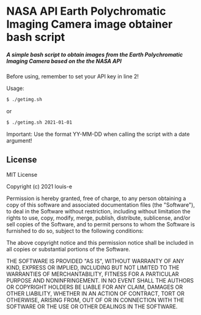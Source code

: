 # NASA API Earth Polychromatic Imaging Camera image obtainer bash script
##### A simple bash script to obtain images from the Earth Polychromatic Imaging Camera based on the the NASA API
Before using, remember to set your API key in line 2!

Usage:
```sh
$ ./getimg.sh
```
or
```sh
$ ./getimg.sh 2021-01-01
```
Important: Use the format YY-MM-DD when calling the script with a date argument!


License
----

MIT License

Copyright (c) 2021 louis-e

Permission is hereby granted, free of charge, to any person obtaining a copy
of this software and associated documentation files (the "Software"), to deal
in the Software without restriction, including without limitation the rights
to use, copy, modify, merge, publish, distribute, sublicense, and/or sell
copies of the Software, and to permit persons to whom the Software is
furnished to do so, subject to the following conditions:

The above copyright notice and this permission notice shall be included in all
copies or substantial portions of the Software.

THE SOFTWARE IS PROVIDED "AS IS", WITHOUT WARRANTY OF ANY KIND, EXPRESS OR
IMPLIED, INCLUDING BUT NOT LIMITED TO THE WARRANTIES OF MERCHANTABILITY,
FITNESS FOR A PARTICULAR PURPOSE AND NONINFRINGEMENT. IN NO EVENT SHALL THE
AUTHORS OR COPYRIGHT HOLDERS BE LIABLE FOR ANY CLAIM, DAMAGES OR OTHER
LIABILITY, WHETHER IN AN ACTION OF CONTRACT, TORT OR OTHERWISE, ARISING FROM,
OUT OF OR IN CONNECTION WITH THE SOFTWARE OR THE USE OR OTHER DEALINGS IN THE
SOFTWARE.
